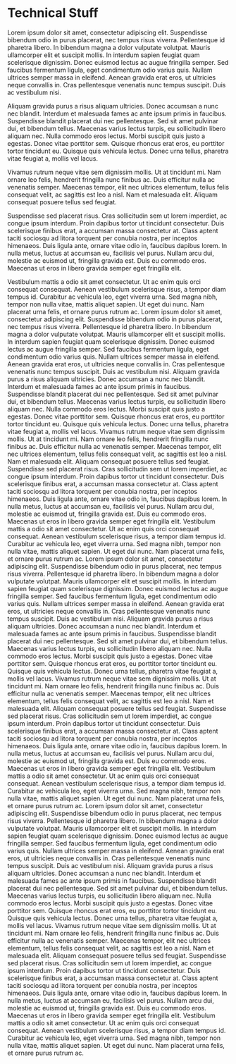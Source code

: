 # Technical Stuff




Lorem ipsum dolor sit amet, consectetur adipiscing elit. Suspendisse bibendum odio in purus placerat, nec tempus risus viverra. Pellentesque id pharetra libero. In bibendum magna a dolor vulputate volutpat. Mauris ullamcorper elit et suscipit mollis. In interdum sapien feugiat quam scelerisque dignissim. Donec euismod lectus ac augue fringilla semper. Sed faucibus fermentum ligula, eget condimentum odio varius quis. Nullam ultrices semper massa in eleifend. Aenean gravida erat eros, ut ultricies neque convallis in. Cras pellentesque venenatis nunc tempus suscipit. Duis ac vestibulum nisi.

Aliquam gravida purus a risus aliquam ultricies. Donec accumsan a nunc nec blandit. Interdum et malesuada fames ac ante ipsum primis in faucibus. Suspendisse blandit placerat dui nec pellentesque. Sed sit amet pulvinar dui, et bibendum tellus. Maecenas varius lectus turpis, eu sollicitudin libero aliquam nec. Nulla commodo eros lectus. Morbi suscipit quis justo a egestas. Donec vitae porttitor sem. Quisque rhoncus erat eros, eu porttitor tortor tincidunt eu. Quisque quis vehicula lectus. Donec urna tellus, pharetra vitae feugiat a, mollis vel lacus.

Vivamus rutrum neque vitae sem dignissim mollis. Ut at tincidunt mi. Nam ornare leo felis, hendrerit fringilla nunc finibus ac. Duis efficitur nulla ac venenatis semper. Maecenas tempor, elit nec ultrices elementum, tellus felis consequat velit, ac sagittis est leo a nisl. Nam et malesuada elit. Aliquam consequat posuere tellus sed feugiat.

Suspendisse sed placerat risus. Cras sollicitudin sem ut lorem imperdiet, ac congue ipsum interdum. Proin dapibus tortor ut tincidunt consectetur. Duis scelerisque finibus erat, a accumsan massa consectetur at. Class aptent taciti sociosqu ad litora torquent per conubia nostra, per inceptos himenaeos. Duis ligula ante, ornare vitae odio in, faucibus dapibus lorem. In nulla metus, luctus at accumsan eu, facilisis vel purus. Nullam arcu dui, molestie ac euismod ut, fringilla gravida est. Duis eu commodo eros. Maecenas ut eros in libero gravida semper eget fringilla elit.

Vestibulum mattis a odio sit amet consectetur. Ut ac enim quis orci consequat consequat. Aenean vestibulum scelerisque risus, a tempor diam tempus id. Curabitur ac vehicula leo, eget viverra urna. Sed magna nibh, tempor non nulla vitae, mattis aliquet sapien. Ut eget dui nunc. Nam placerat urna felis, et ornare purus rutrum ac. 
Lorem ipsum dolor sit amet, consectetur adipiscing elit. Suspendisse bibendum odio in purus placerat, nec tempus risus viverra. Pellentesque id pharetra libero. In bibendum magna a dolor vulputate volutpat. Mauris ullamcorper elit et suscipit mollis. In interdum sapien feugiat quam scelerisque dignissim. Donec euismod lectus ac augue fringilla semper. Sed faucibus fermentum ligula, eget condimentum odio varius quis. Nullam ultrices semper massa in eleifend. Aenean gravida erat eros, ut ultricies neque convallis in. Cras pellentesque venenatis nunc tempus suscipit. Duis ac vestibulum nisi.
Aliquam gravida purus a risus aliquam ultricies. Donec accumsan a nunc nec blandit. Interdum et malesuada fames ac ante ipsum primis in faucibus. Suspendisse blandit placerat dui nec pellentesque. Sed sit amet pulvinar dui, et bibendum tellus. Maecenas varius lectus turpis, eu sollicitudin libero aliquam nec. Nulla commodo eros lectus. Morbi suscipit quis justo a egestas. Donec vitae porttitor sem. Quisque rhoncus erat eros, eu porttitor tortor tincidunt eu. Quisque quis vehicula lectus. Donec urna tellus, pharetra vitae feugiat a, mollis vel lacus.
Vivamus rutrum neque vitae sem dignissim mollis. Ut at tincidunt mi. Nam ornare leo felis, hendrerit fringilla nunc finibus ac. Duis efficitur nulla ac venenatis semper. Maecenas tempor, elit nec ultrices elementum, tellus felis consequat velit, ac sagittis est leo a nisl. Nam et malesuada elit. Aliquam consequat posuere tellus sed feugiat.
Suspendisse sed placerat risus. Cras sollicitudin sem ut lorem imperdiet, ac congue ipsum interdum. Proin dapibus tortor ut tincidunt consectetur. Duis scelerisque finibus erat, a accumsan massa consectetur at. Class aptent taciti sociosqu ad litora torquent per conubia nostra, per inceptos himenaeos. Duis ligula ante, ornare vitae odio in, faucibus dapibus lorem. In nulla metus, luctus at accumsan eu, facilisis vel purus. Nullam arcu dui, molestie ac euismod ut, fringilla gravida est. Duis eu commodo eros. Maecenas ut eros in libero gravida semper eget fringilla elit.
Vestibulum mattis a odio sit amet consectetur. Ut ac enim quis orci consequat consequat. Aenean vestibulum scelerisque risus, a tempor diam tempus id. Curabitur ac vehicula leo, eget viverra urna. Sed magna nibh, tempor non nulla vitae, mattis aliquet sapien. Ut eget dui nunc. Nam placerat urna felis, et ornare purus rutrum ac.
Lorem ipsum dolor sit amet, consectetur adipiscing elit. Suspendisse bibendum odio in purus placerat, nec tempus risus viverra. Pellentesque id pharetra libero. In bibendum magna a dolor vulputate volutpat. Mauris ullamcorper elit et suscipit mollis. In interdum sapien feugiat quam scelerisque dignissim. Donec euismod lectus ac augue fringilla semper. Sed faucibus fermentum ligula, eget condimentum odio varius quis. Nullam ultrices semper massa in eleifend. Aenean gravida erat eros, ut ultricies neque convallis in. Cras pellentesque venenatis nunc tempus suscipit. Duis ac vestibulum nisi.
Aliquam gravida purus a risus aliquam ultricies. Donec accumsan a nunc nec blandit. Interdum et malesuada fames ac ante ipsum primis in faucibus. Suspendisse blandit placerat dui nec pellentesque. Sed sit amet pulvinar dui, et bibendum tellus. Maecenas varius lectus turpis, eu sollicitudin libero aliquam nec. Nulla commodo eros lectus. Morbi suscipit quis justo a egestas. Donec vitae porttitor sem. Quisque rhoncus erat eros, eu porttitor tortor tincidunt eu. Quisque quis vehicula lectus. Donec urna tellus, pharetra vitae feugiat a, mollis vel lacus.
Vivamus rutrum neque vitae sem dignissim mollis. Ut at tincidunt mi. Nam ornare leo felis, hendrerit fringilla nunc finibus ac. Duis efficitur nulla ac venenatis semper. Maecenas tempor, elit nec ultrices elementum, tellus felis consequat velit, ac sagittis est leo a nisl. Nam et malesuada elit. Aliquam consequat posuere tellus sed feugiat.
Suspendisse sed placerat risus. Cras sollicitudin sem ut lorem imperdiet, ac congue ipsum interdum. Proin dapibus tortor ut tincidunt consectetur. Duis scelerisque finibus erat, a accumsan massa consectetur at. Class aptent taciti sociosqu ad litora torquent per conubia nostra, per inceptos himenaeos. Duis ligula ante, ornare vitae odio in, faucibus dapibus lorem. In nulla metus, luctus at accumsan eu, facilisis vel purus. Nullam arcu dui, molestie ac euismod ut, fringilla gravida est. Duis eu commodo eros. Maecenas ut eros in libero gravida semper eget fringilla elit.
Vestibulum mattis a odio sit amet consectetur. Ut ac enim quis orci consequat consequat. Aenean vestibulum scelerisque risus, a tempor diam tempus id. Curabitur ac vehicula leo, eget viverra urna. Sed magna nibh, tempor non nulla vitae, mattis aliquet sapien. Ut eget dui nunc. Nam placerat urna felis, et ornare purus rutrum ac.
Lorem ipsum dolor sit amet, consectetur adipiscing elit. Suspendisse bibendum odio in purus placerat, nec tempus risus viverra. Pellentesque id pharetra libero. In bibendum magna a dolor vulputate volutpat. Mauris ullamcorper elit et suscipit mollis. In interdum sapien feugiat quam scelerisque dignissim. Donec euismod lectus ac augue fringilla semper. Sed faucibus fermentum ligula, eget condimentum odio varius quis. Nullam ultrices semper massa in eleifend. Aenean gravida erat eros, ut ultricies neque convallis in. Cras pellentesque venenatis nunc tempus suscipit. Duis ac vestibulum nisi.
Aliquam gravida purus a risus aliquam ultricies. Donec accumsan a nunc nec blandit. Interdum et malesuada fames ac ante ipsum primis in faucibus. Suspendisse blandit placerat dui nec pellentesque. Sed sit amet pulvinar dui, et bibendum tellus. Maecenas varius lectus turpis, eu sollicitudin libero aliquam nec. Nulla commodo eros lectus. Morbi suscipit quis justo a egestas. Donec vitae porttitor sem. Quisque rhoncus erat eros, eu porttitor tortor tincidunt eu. Quisque quis vehicula lectus. Donec urna tellus, pharetra vitae feugiat a, mollis vel lacus.
Vivamus rutrum neque vitae sem dignissim mollis. Ut at tincidunt mi. Nam ornare leo felis, hendrerit fringilla nunc finibus ac. Duis efficitur nulla ac venenatis semper. Maecenas tempor, elit nec ultrices elementum, tellus felis consequat velit, ac sagittis est leo a nisl. Nam et malesuada elit. Aliquam consequat posuere tellus sed feugiat.
Suspendisse sed placerat risus. Cras sollicitudin sem ut lorem imperdiet, ac congue ipsum interdum. Proin dapibus tortor ut tincidunt consectetur. Duis scelerisque finibus erat, a accumsan massa consectetur at. Class aptent taciti sociosqu ad litora torquent per conubia nostra, per inceptos himenaeos. Duis ligula ante, ornare vitae odio in, faucibus dapibus lorem. In nulla metus, luctus at accumsan eu, facilisis vel purus. Nullam arcu dui, molestie ac euismod ut, fringilla gravida est. Duis eu commodo eros. Maecenas ut eros in libero gravida semper eget fringilla elit.
Vestibulum mattis a odio sit amet consectetur. Ut ac enim quis orci consequat consequat. Aenean vestibulum scelerisque risus, a tempor diam tempus id. Curabitur ac vehicula leo, eget viverra urna. Sed magna nibh, tempor non nulla vitae, mattis aliquet sapien. Ut eget dui nunc. Nam placerat urna felis, et ornare purus rutrum ac.
